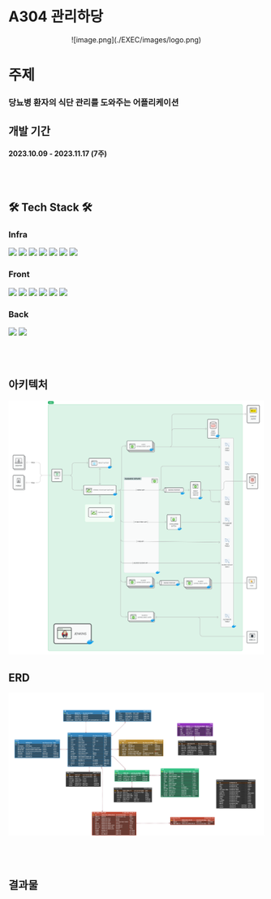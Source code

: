 # A304 관리하당 

<center>![image.png](./EXEC/images/logo.png)</center>

# 주제
### 당뇨병 환자의 식단 관리를 도와주는 어플리케이션

## 개발 기간
#### 2023.10.09 - 2023.11.17 (7주)

<br/><br/>
## 🛠️ Tech Stack 🛠️
### Infra
<img src="https://img.shields.io/badge/MySQL-4479A1?style=for-the-badge&logo=mysql&logoColor=white"/>
<img src="https://img.shields.io/badge/apachekafka-231F20?style=for-the-badge&logo=apachekafka&logoColor=white"/>
<img src="https://img.shields.io/badge/jenkins-D24939?style=for-the-badge&logo=jenkins&logoColor=white"/>
<img src="https://img.shields.io/badge/docker-2496ED?style=for-the-badge&logo=docker&logoColor=white"/>
<img src="https://img.shields.io/badge/redis-DC382D?style=for-the-badge&logo=redis&logoColor=white"/>
<img src="https://img.shields.io/badge/amazons3-569A31?style=for-the-badge&logo=amazons3&logoColor=white"/>
<img src="https://img.shields.io/badge/NGINX-009639?style=for-the-badge&logo=NGINX&logoColor=white"/>

### Front
<img src="https://img.shields.io/badge/React_Native-20232A?style=for-the-badge&logo=react&logoColor=61DAFB"/>
<img src="https://img.shields.io/badge/TypeScript-007ACC?style=for-the-badge&logo=typescript&logoColor=white"/>
<img src="https://img.shields.io/badge/eslint-4B32C3?style=for-the-badge&logo=eslint&logoColor=white"/>
<img src="https://img.shields.io/badge/redux-764ABC?style=for-the-badge&logo=redux&logoColor=white"/>
<img src="https://img.shields.io/badge/reactquery-FF4154?style=for-the-badge&logo=reactquery&logoColor=white"/>
<img src="https://img.shields.io/badge/styledcomponents-DB7093?style=for-the-badge&logo=styledcomponents&logoColor=white"/>

### Back
<img src="https://img.shields.io/badge/springboot-6DB33F?style=for-the-badge&logo=springboot&logoColor=white">
<img src="https://img.shields.io/badge/Java-ED8B00?style=for-the-badge&logo=openjdk&logoColor=white"/>

<br/><br/>

## 아키텍처
![architecure.png](./EXEC/SoftwareArchitecture.png)

## ERD 
![ERD.png](./EXEC/ERD.png)

<br/><br/>
## 결과물


